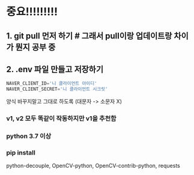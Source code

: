 # 중요!!!!!!!!!

## 1. git pull 먼저 하기 # 그래서 pull이랑 업데이트랑 차이가 뭔지 공부 중

## 2. .env 파일 만들고 저장하기

```python
NAVER_CLIENT_ID='니 클라이언트 아이디'
NAVER_CLIENT_SECRET='니 클라이언트 시크릿'
```

양식 바꾸지말고 그대로 하도록 (대문자 -> 소문자 X)



### v1, v2 모두 똑같이 작동하지만 v1을 추천함

### python 3.7 이상

### pip install

python-decouple, OpenCV-python, OpenCV-contrib-python, requests
